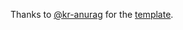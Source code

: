 Thanks to [@kr-anurag](https://www.github.com/kr-anurag) for the [template](https://www.github.com/https://github.com/kr-anurag/portfolio).
